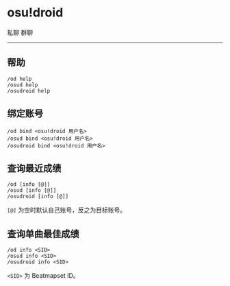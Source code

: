 # osu!droid
<span class="span-friend">私聊</span>
<span class="span-group">群聊</span>

---

## 帮助
``` {1}
/od help
/osud help
/osudroid help
```

## 绑定账号
``` {1}
/od bind <osu!droid 用户名>
/osud bind <osu!droid 用户名>
/osudroid bind <osu!droid 用户名>
```

## 查询最近成绩
``` {1}
/od [info [@]]
/osud [info [@]]
/osudroid [info [@]]
```
`[@]` 为空时默认自己账号，反之为目标账号。

## 查询单曲最佳成绩
``` {1}
/od info <SID>
/osud info <SID>
/osudroid info <SID>
```
`<SID>` 为 Beatmapset ID。